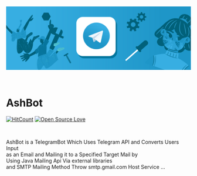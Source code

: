 

![](telegram.png)

</br>

# AshBot

[![HitCount](http://hits.dwyl.com/{username}/{project}.svg)](http://hits.dwyl.com/{username}/{project})
[![Open Source Love](https://badges.frapsoft.com/os/v3/open-source.svg?v=103)](https://github.com/ellerbrock/open-source-badges/)


</br>

AshBot is a TelegramBot Which Uses Telegram API and Converts Users Input </br>
as an Email and Mailing it to a Specified Target Mail by </br>
Using Java Mailing Api Via external libraries </br>
and SMTP Mailing Method Throw smtp.gmail.com Host Service ... </br>
